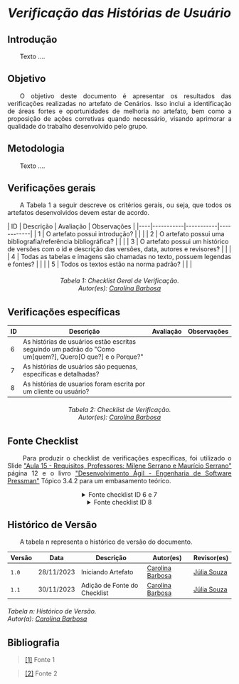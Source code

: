 # ***Verificação das Histórias de Usuário***

## **Introdução**
<p align="justify">
&emsp;&emsp;Texto ....
</p>

## **Objetivo**
<p align="justify">
&emsp;&emsp;O objetivo deste documento é apresentar os resultados das verificações realizadas no artefato de Cenários. Isso inclui a identificação de áreas fortes e oportunidades de melhoria no artefato, bem como a proposição de ações corretivas quando necessário, visando aprimorar a qualidade do trabalho desenvolvido pelo grupo.
</p>

## **Metodologia**
<p align="justify">
&emsp;&emsp;Texto ....
</p>

## **Verificações gerais**
<p align="justify"> 
&emsp;&emsp;A Tabela 1 a seguir descreve os critérios gerais, ou seja, que todos os artefatos desenvolvidos devem estar de acordo.
</p>
| ID | Descrição | Avaliação | Observações |
|----|-----------|-----------|------------|
| 1  | O artefato possui introdução? |  |  |
| 2  | O artefato possui uma bibliografia/referência bibliográfica? |  |  |
| 3  | O artefato possui um histórico de versões com o id e descrição das versões, data, autores e revisores? |  |  |
| 4  | Todas as tabelas e imagens são chamadas no texto, possuem legendas e fontes? |  |  |
| 5  | Todos os textos estão na norma padrão? |  |  |

<center>
<h6> Tabela 1: Checklist Geral de Verificação.
<br/> Autor(es): <a href="https://github.com/CarolinaBarb">Carolina Barbosa</a></h6>
</center>

## **Verificações específicas**
| ID | Descrição | Avaliação | Observações |
|----|-----------|-----------|------------|
| 6  | As histórias de usuários estão escritas seguindo um padrão do "Como um[quem?], Quero[O que?] e o Porque?" |  | |
| 7  | As histórias de usuários são pequenas, específicas e detalhadas? |  |  |
| 8  | As histórias de usuarios foram escrita por um cliente ou usuário? |  |  |

<center>
<h6> Tabela 2: Checklist de Verificação.
<br/> Autor(es): <a href="https://github.com/CarolinaBarb">Carolina Barbosa</a></h6>
</center>

## **Fonte Checklist**
<p align="justify">
&emsp;&emsp; Para produzir o checklist de verificações específicas, foi utilizado o Slide  <a href="https://aprender3.unb.br/pluginfile.php/2692826/mod_resource/content/1/Requisitos%20-%20Aula%2015a.pdf">"Aula 15 - Requisitos, Professores: Milene Serrano e Maurício Serrano"</a> página 12 e o livro <a href="https://aprender3.unb.br/pluginfile.php/2692825/mod_resource/content/3/Engenharia_de_Software_Uma_Abordagem_Pro.pdf">"Desenvolvimento Ágil - Engenharia de Software Pressman"</a> Tópico 3.4.2 para um embasamento teórico.
</p>

<center>
<details>
   <summary>Fonte checklist ID 6 e 7</summary>
      <img src="https://raw.githubusercontent.com/Requisitos-de-Software/2023.2-Jitsi/main/docs/assets/fontesChecklist/US-ID%2006%20e%2007.png" alt="checklist" width=500px>
</details>
</center>

<center>
<details>
   <summary>Fonte checklist ID 8</summary>
      <img src="https://raw.githubusercontent.com/Requisitos-de-Software/2023.2-Jitsi/main/docs/assets/fontesChecklist/US-ID%2008.png" alt="checklist" width=500px>
</details>
</center>


## **Histórico de Versão**
<p align="justify">
&emsp;&emsp;A tabela n representa o histórico de versão do documento.
</p>

| Versão | Data | Descrição | Autor(es) | Revisor(es) |
| ------ | ---- | --------- | --------- | ---------- |
| `1.0`  | 28/11/2023 | Iniciando Artefato |[Carolina Barbosa](https://github.com/CarolinaBarb) | [Júlia Souza](https://github.com/JuliaSSouza)||
| `1.1`  | 30/11/2023 | Adição de Fonte do Checklist |[Carolina Barbosa](https://github.com/CarolinaBarb) | [Júlia Souza](https://github.com/JuliaSSouza)|
<h6> Tabela n: Histórico de Versão.
<br> Autor(a): <a href="https://github.com/CarolinaBarb">Carolina Barbosa</a></h6>

## **Bibliografia**
> <a href="https://Link_da_fonte">[1]</a> Fonte 1

> <a href="https://Link_da_fonte">[2]</a> Fonte 2
